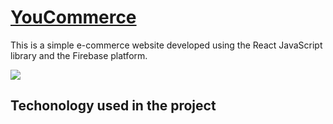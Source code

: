 # [YouCommerce](https://youcommerce.netlify.app/)
This is a simple e-commerce website developed using the React JavaScript library and the Firebase platform.

![](https://media.giphy.com/media/4R8vtRen8pAgu9IGxk/giphy.gif)


## Techonology used in the project
